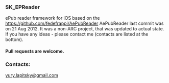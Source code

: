 ### SK_EPReader


ePub reader framework for iOS based on the https://github.com/fedefrappi/AePubReader
AePubReader last commit was on 21 Aug 2012. It was a non-ARC project, that was updated to actual state. If you have any ideas - please contact me (contacts are listed at the bottom).

#### Pull requests are welcome.

### Contacts:


yury.lapitsky@gmail.com

